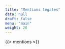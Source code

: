 ```yaml
---
title: "Mentions légales"
date: null
draft: false
menu: "main"
weight: 20 
---
```


{{< mentions >}}
